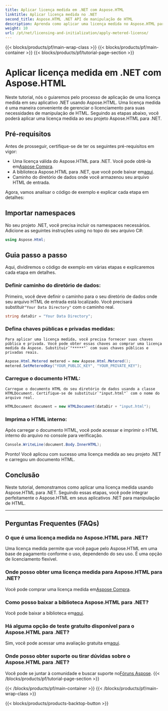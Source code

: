 ```yaml
---
title: Aplicar licença medida em .NET com Aspose.HTML
linktitle: Aplicar licença medida no .NET
second_title: Aspose.HTML .NET API de manipulação de HTML
description: Aprenda como aplicar uma licença medida no Aspose.HTML para .NET. Gerencie suas necessidades de manipulação de HTML de forma eficiente. Comece agora!
weight: 10
url: /pt/net/licensing-and-initialization/apply-metered-license/
---
```


{{< blocks/products/pf/main-wrap-class >}}
{{< blocks/products/pf/main-container >}}
{{< blocks/products/pf/tutorial-page-section >}}

# Aplicar licença medida em .NET com Aspose.HTML

Neste tutorial, nós o guiaremos pelo processo de aplicação de uma licença medida em seu aplicativo .NET usando Aspose.HTML. Uma licença medida é uma maneira conveniente de gerenciar o licenciamento para suas necessidades de manipulação de HTML. Seguindo as etapas abaixo, você poderá aplicar uma licença medida ao seu projeto Aspose.HTML para .NET.

## Pré-requisitos

Antes de prosseguir, certifique-se de ter os seguintes pré-requisitos em vigor:

-  Uma licença válida do Aspose.HTML para .NET. Você pode obtê-la em[Aspose Compra](https://purchase.aspose.com/buy).
-  A biblioteca Aspose.HTML para .NET, que você pode baixar em[aqui](https://releases.aspose.com/html/net/).
- Caminho do diretório de dados onde você armazenou seu arquivo HTML de entrada.

Agora, vamos analisar o código de exemplo e explicar cada etapa em detalhes:

## Importar namespaces

No seu projeto .NET, você precisa incluir os namespaces necessários. Adicione as seguintes instruções using no topo do seu arquivo C#:

```csharp
using Aspose.Html;
```

## Guia passo a passo

Aqui, dividiremos o código de exemplo em várias etapas e explicaremos cada etapa em detalhes.

### Definir caminho do diretório de dados:

   Primeiro, você deve definir o caminho para o seu diretório de dados onde seu arquivo HTML de entrada está localizado. Você precisará substituir`"Your Data Directory"` com o caminho real.

   ```csharp
   string dataDir = "Your Data Directory";
   ```

### Defina chaves públicas e privadas medidas:

    Para aplicar uma licença medida, você precisa fornecer suas chaves pública e privada. Você pode obter essas chaves ao comprar uma licença medida da Aspose. Substituir`"*****"` com suas chaves públicas e privadas reais.

   ```csharp
   Aspose.Html.Metered metered = new Aspose.Html.Metered();
   metered.SetMeteredKey("YOUR_PUBLIC_KEY", "YOUR_PRIVATE_KEY");
   ```

### Carregue o documento HTML:

    Carregue o documento HTML do seu diretório de dados usando a classe HTMLDocument. Certifique-se de substituir`"input.html"` com o nome do arquivo real.

   ```csharp
   HTMLDocument document = new HTMLDocument(dataDir + "input.html");
   ```

### Imprima o HTML interno:

   Após carregar o documento HTML, você pode acessar e imprimir o HTML interno do arquivo no console para verificação.

   ```csharp
   Console.WriteLine(document.Body.InnerHTML);
   ```

Pronto! Você aplicou com sucesso uma licença medida ao seu projeto .NET e carregou um documento HTML.

## Conclusão

Neste tutorial, demonstramos como aplicar uma licença medida usando Aspose.HTML para .NET. Seguindo essas etapas, você pode integrar perfeitamente o Aspose.HTML em seus aplicativos .NET para manipulação de HTML.

---

## Perguntas Frequentes (FAQs)

### O que é uma licença medida no Aspose.HTML para .NET?
Uma licença medida permite que você pague pelo Aspose.HTML em uma base de pagamento conforme o uso, dependendo do seu uso. É uma opção de licenciamento flexível.

### Onde posso obter uma licença medida para Aspose.HTML para .NET?
 Você pode comprar uma licença medida em[Aspose Compra](https://purchase.aspose.com/buy).

### Como posso baixar a biblioteca Aspose.HTML para .NET?
 Você pode baixar a biblioteca em[aqui](https://releases.aspose.com/html/net/).

### Há alguma opção de teste gratuito disponível para o Aspose.HTML para .NET?
 Sim, você pode acessar uma avaliação gratuita em[aqui](https://releases.aspose.com/).

### Onde posso obter suporte ou tirar dúvidas sobre o Aspose.HTML para .NET?
 Você pode se juntar à comunidade e buscar suporte no[Fóruns Aspose](https://forum.aspose.com/).
{{< /blocks/products/pf/tutorial-page-section >}}

{{< /blocks/products/pf/main-container >}}
{{< /blocks/products/pf/main-wrap-class >}}

{{< blocks/products/products-backtop-button >}}
